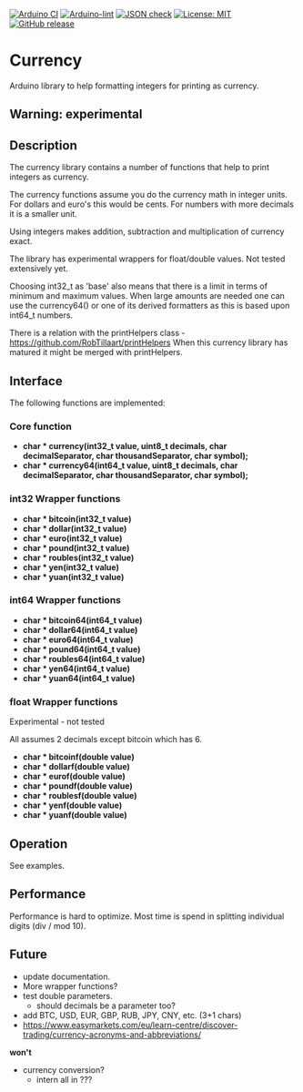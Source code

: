 
[![Arduino CI](https://github.com/RobTillaart/currency/workflows/Arduino%20CI/badge.svg)](https://github.com/marketplace/actions/arduino_ci)
[![Arduino-lint](https://github.com/RobTillaart/Currency/actions/workflows/arduino-lint.yml/badge.svg)](https://github.com/RobTillaart/Currency/actions/workflows/arduino-lint.yml)
[![JSON check](https://github.com/RobTillaart/Currency/actions/workflows/jsoncheck.yml/badge.svg)](https://github.com/RobTillaart/Currency/actions/workflows/jsoncheck.yml)
[![License: MIT](https://img.shields.io/badge/license-MIT-green.svg)](https://github.com/RobTillaart/currency/blob/master/LICENSE)
[![GitHub release](https://img.shields.io/github/release/RobTillaart/currency.svg?maxAge=3600)](https://github.com/RobTillaart/currency/releases)


# Currency

Arduino library to help formatting integers for printing as currency.

## Warning: experimental



## Description

The currency library contains a number of functions that help to print 
integers as currency.

The currency functions assume you do the currency math in integer units.
For dollars and euro's this would be cents. For numbers with more decimals 
it is a smaller unit. 

Using integers makes addition, subtraction and multiplication of currency exact.

The library has experimental wrappers for float/double values. 
Not tested extensively yet.

Choosing int32_t as 'base' also means that there is a limit in terms 
of minimum and maximum values. When large amounts are needed one can 
use the currency64() or one of its derived formatters as this is based
upon int64_t numbers.

There is a relation with the printHelpers class - https://github.com/RobTillaart/printHelpers
When this currency library has matured it might be merged with printHelpers.


## Interface

The following functions are implemented:


### Core function

- **char \* currency(int32_t value, uint8_t decimals, char decimalSeparator, char thousandSeparator, char symbol);** 
- **char \* currency64(int64_t value, uint8_t decimals, char decimalSeparator, char thousandSeparator, char symbol);**


### int32 Wrapper functions

- **char \* bitcoin(int32_t value)**
- **char \* dollar(int32_t value)**
- **char \* euro(int32_t value)**
- **char \* pound(int32_t value)**
- **char \* roubles(int32_t value)**
- **char \* yen(int32_t value)**
- **char \* yuan(int32_t value)**


### int64 Wrapper functions

- **char \* bitcoin64(int64_t value)**
- **char \* dollar64(int64_t value)**
- **char \* euro64(int64_t value)**
- **char \* pound64(int64_t value)**
- **char \* roubles64(int64_t value)**
- **char \* yen64(int64_t value)**
- **char \* yuan64(int64_t value)**


### float Wrapper functions

Experimental - not tested

All assumes 2 decimals except bitcoin which has 6.

- **char \* bitcoinf(double value)**
- **char \* dollarf(double value)**
- **char \* eurof(double value)**
- **char \* poundf(double value)**
- **char \* roublesf(double value)**
- **char \* yenf(double value)**
- **char \* yuanf(double value)**


## Operation

See examples.


## Performance

Performance is hard to optimize. Most time is spend in splitting 
individual digits (div / mod 10).


## Future

- update documentation.
- More wrapper functions?
- test double parameters.
  - should decimals be a parameter too?
- add BTC, USD, EUR, GBP, RUB, JPY, CNY, etc. (3+1 chars)
- https://www.easymarkets.com/eu/learn-centre/discover-trading/currency-acronyms-and-abbreviations/

**won't**
- currency conversion?
  - intern all in ???
